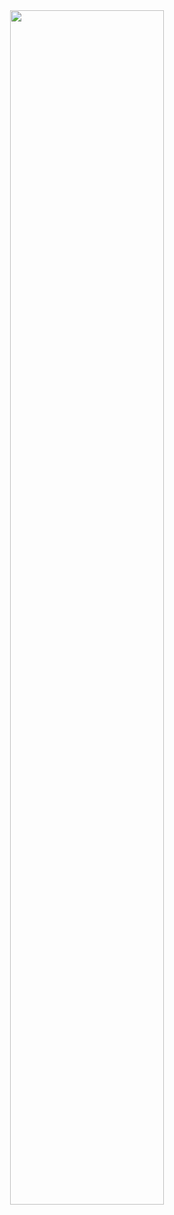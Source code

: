 <div align="center">
<img src="https://readme-typing-svg.demolab.com?font=Quicksand&weight=700&size=50&duration=4000&pause=300&color=F7AA55&center=true&vCenter=true&multiline=true&repeat=false&random=false&width=2000&height=140&lines=Hi+%F0%9F%91%8B+!+I'm+Natallia+Mazur;I'm+currently+studying+Swift+language+to+become+an+iOS+developer+%E2%9C%A8" width="70%" />
<br><br>

<!--
**ozzyasha/ozzyasha** is a ✨ _special_ ✨ repository because its `README.md` (this file) appears on your GitHub profile.

Here are some ideas to get you started:

- 🔭 I’m currently working on ...
- 🌱 I’m currently learning ...
- 👯 I’m looking to collaborate on ...
- 🤔 I’m looking for help with ...
- 💬 Ask me about ...
- 📫 How to reach me: ...
- 😄 Pronouns: ...
- ⚡ Fun fact: ...
-->
